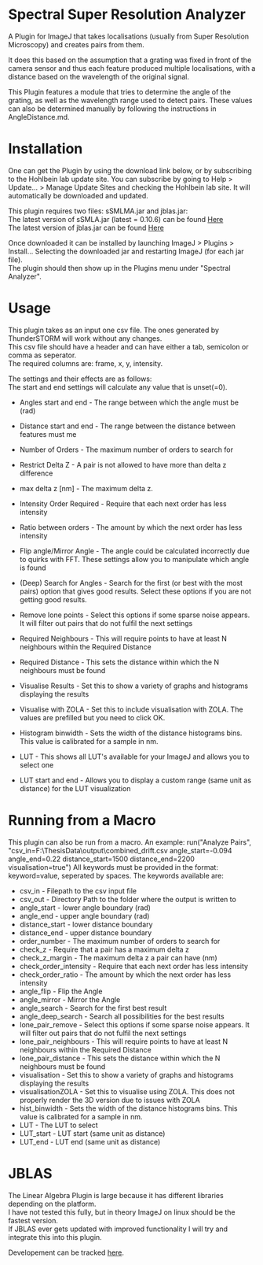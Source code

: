 # Spectral Super Resolution Analyzer

A Plugin for ImageJ that takes localisations (usually from Super Resolution Microscopy) and creates pairs from them.

It does this based on the assumption that a grating was fixed in front of the camera sensor and thus each feature produced multiple localisations, with a distance based on the wavelength of the original signal.

This Plugin features a module that tries to determine the angle of the grating, as well as the wavelength range used to detect pairs. These values can also be determined manually by following the instructions in AngleDistance.md.

# Installation
One can get the Plugin by using the download link below, or by subscribing to the Hohlbein lab update site. You can subscribe by going to Help > Update... > Manage Update Sites and checking the Hohlbein lab site. It will automatically be downloaded and updated.

This plugin requires two files: sSMLMA.jar and jblas.jar:  
The latest version of sSMLA.jar (latest = 0.10.6) can be found [Here](https://github.com/HohlbeinLab/sSMLMAnalyzer)  
The latest version of jblas.jar can be found [Here](https://repo1.maven.org/maven2/org/jblas/jblas/1.2.5/jblas-1.2.5.jar)


Once downloaded it can be installed by launching ImageJ > Plugins > Install... Selecting the downloaded jar and restarting ImageJ (for each jar file).  
The plugin should then show up in the Plugins menu under "Spectral Analyzer".

# Usage

This plugin takes as an input one csv file. The ones generated by ThunderSTORM will work without any changes.  
This csv file should have a header and can have either a tab, semicolon or comma as seperator.  
The required columns are: frame, x, y, intensity. 

The settings and their effects are as follows:  
The start and end settings will calculate any value that is unset(=0).
* Angles start and end - The range between which the angle must be (rad)
* Distance start and end - The range between the distance between features must me
* Number of Orders - The maximum number of orders to search for
  
* Restrict Delta Z - A pair is not allowed to have more than delta z difference  
* max delta z [nm] - The maximum delta z.  
* Intensity Order Required - Require that each next order has less intensity
* Ratio between orders - The amount by which the next order has less intensity


* Flip angle/Mirror Angle - The angle could be calculated incorrectly due to quirks with FFT. These settings allow you to manipulate which angle is found
* (Deep) Search for Angles - Search for the first (or best with the most pairs) option that gives good results. Select these options if you are not getting good results.


* Remove lone points - Select this options if some sparse noise appears. It will filter out pairs that do not fulfil the next settings
* Required Neighbours - This will require points to have at least N neighbours within the Required Distance
* Required Distance - This sets the distance within which the N neighbours must be found
  

* Visualise Results - Set this to show a variety of graphs and histograms displaying the results
* Visualise with ZOLA - Set this to include visualisation with ZOLA. The values are prefilled but you need to click OK.
* Histogram binwidth - Sets the width of the distance histograms bins. This value is calibrated for a sample in nm.
* LUT - This shows all LUT's available for your ImageJ and allows you to select one
* LUT start and end - Allows you to display a custom range (same unit as distance) for the LUT visualization



# Running from a Macro

This plugin can also be run from a macro.
An example: run("Analyze Pairs", "csv_in=F:\ThesisData\output\combined_drift.csv angle_start=-0.094 angle_end=0.22 distance_start=1500 distance_end=2200 visualisation=true")
All keywords must be provided in the format: keyword=value, seperated by spaces.
The keywords available are:

* csv_in - Filepath to the csv input file
* csv_out - Directory Path to the folder where the output is written to
* angle_start - lower angle boundary (rad)
* angle_end - upper angle boundary (rad)
* distance_start - lower distance boundary
* distance_end - upper distance boundary
* order_number - The maximum number of orders to search for  
* check_z - Require that a pair has a maximum delta z
* check_z_margin - The maximum delta z a pair can have (nm)
* check_order_intensity - Require that each next order has less intensity
* check_order_ratio - The amount by which the next order has less intensity
* angle_flip - Flip the Angle
* angle_mirror - Mirror the Angle
* angle_search - Search for the first best result
* angle_deep_search - Search all possibilities for the best results
* lone_pair_remove - Select this options if some sparse noise appears. It will filter out pairs that do not fulfil the next settings
* lone_pair_neighbours - This will require points to have at least N neighbours within the Required Distance
* lone_pair_distance -  This sets the distance within which the N neighbours must be found
* visualisation - Set this to show a variety of graphs and histograms displaying the results
* visualisationZOLA - Set this to visualise using ZOLA. This does not properly render the 3D version due to issues with ZOLA
* hist_binwidth - Sets the width of the distance histograms bins. This value is calibrated for a sample in nm.
* LUT - The LUT to select
* LUT_start - LUT start (same unit as distance)
* LUT_end - LUT end (same unit as distance)

# JBLAS

The Linear Algebra Plugin is large because it has different libraries depending on the platform.  
I have not tested this fully, but in theory ImageJ on linux should be the fastest version.  
If JBLAS ever gets updated with improved functionality I will try and integrate this into this plugin.

Developement can be tracked [here](https://github.com/jblas-project/jblas).
